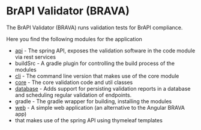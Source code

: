 # BrAPI Validator (BRAVA)

The BrAPI Validator (BRAVA) runs validation tests for BrAPI compliance.

Here you find the following modules for the application

* [api](api/README.md) - The spring API, exposes the validation software in the code module via rest services
* buildSrc - A gradle plugin for controlling the build process of the modules
* [cli](cli/README.md) - The command line version that makes use of the core module
* [core](core/README.md) - The core validation code and util classes
* [database](database/README.md) - Adds support for persisting validation reports in a database and scheduling
  regular validation of endpoints.
* gradle - The gradle wrapper for building, installing the modules
* [web](web/README.md) - A simple web application (an alternative to the Angular BRAVA app) 
* that makes use of the spring API using thymeleaf templates
